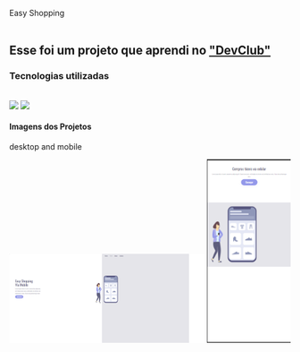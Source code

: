 <hi> Easy Shopping</h1>
<br>
<br>
<h2> Esse foi um projeto que aprendi no <a href="rodolfomori.com.br/devclub"> "DevClub"</a></h2>

<h3>Tecnologias utilizadas</h3>
<br>
<img src="https://img.shields.io/badge/HTML5-E34F26?style=for-the-badge&logo=html5&logoColor=white" />
<img src="https://img.shields.io/badge/CSS3-1572B6?style=for-the-badge&logo=css3&logoColor=white!" />

<h4>Imagens dos Projetos</h4>
<p>desktop and mobile</p>
<img src="https://github.com/alexsteixeira00/DEVCLUB/blob/main/Easy%20Shopping/assets/desktop.png?raw=true" width="350px" />
<img src="https://github.com/alexsteixeira00/DEVCLUB/blob/main/Easy%20Shopping/assets/mobile.png?raw=true" width="150px" eigth="150px" />
